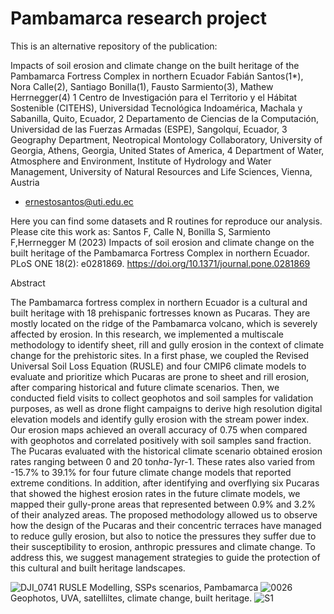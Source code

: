 # Pambamarca research project

This is an alternative repository of the publication:

Impacts of soil erosion and climate change on the built heritage of the Pambamarca Fortress Complex in northern Ecuador
Fabián Santos(1*), Nora Calle(2), Santiago Bonilla(1), Fausto Sarmiento(3), Mathew Herrnegger(4)
1 Centro de Investigación para el Territorio y el Hábitat Sostenible (CITEHS), Universidad Tecnológica
Indoamérica, Machala y Sabanilla, Quito, Ecuador, 2 Departamento de Ciencias de la Computación,
Universidad de las Fuerzas Armadas (ESPE), Sangolquí, Ecuador, 3 Geography Department, Neotropical
Montology Collaboratory, University of Georgia, Athens, Georgia, United States of America, 4 Department of
Water, Atmosphere and Environment, Institute of Hydrology and Water Management, University of Natural
Resources and Life Sciences, Vienna, Austria
* ernestosantos@uti.edu.ec

Here you can find some datasets and R routines for reproduce our analysis. Please cite this work as:
Santos F, Calle N, Bonilla S, Sarmiento F,Herrnegger M (2023) Impacts of soil erosion and climate change on the built heritage of the
Pambamarca Fortress Complex in northern Ecuador. PLoS ONE 18(2): e0281869. https://doi.org/10.1371/journal.pone.0281869


Abstract

The Pambamarca fortress complex in northern Ecuador is a cultural and built heritage with 18 prehispanic fortresses known as Pucaras. They are mostly located on the ridge of the Pambamarca volcano, which is severely affected by erosion. In this research, we implemented a multiscale methodology to identify sheet, rill and gully erosion in the context of climate change for the prehistoric sites. In a first phase, we coupled the Revised Universal Soil Loss Equation (RUSLE) and four CMIP6 climate models to evaluate and prioritize which Pucaras are prone to sheet and rill erosion, after comparing historical and future climate scenarios. Then, we conducted field visits to collect geophotos and soil samples for validation purposes, as well as drone flight campaigns to derive high resolution digital elevation models and identify gully erosion with the stream power index. Our erosion maps achieved an overall accuracy of 0.75 when compared with geophotos and correlated positively with soil samples sand fraction. The Pucaras evaluated with the historical climate scenario obtained erosion rates ranging between 0 and 20 ton*ha-1*yr-1. These rates also varied from -15.7% to 39.1% for four future climate change models that reported extreme conditions. In addition, after identifying and overflying six Pucaras that showed the highest erosion rates in the future climate models, we mapped their gully-prone areas that represented between 0.9%
and 3.2% of their analyzed areas. The proposed methodology allowed us to observe how the design of the Pucaras and their concentric terraces have managed to reduce gully erosion, but also to notice the pressures they suffer due to their susceptibility to erosion, anthropic pressures and climate change. To address this, we suggest management strategies to guide the protection of this cultural and built heritage landscapes.




![DJI_0741](https://user-images.githubusercontent.com/31245421/207487371-4f253e37-b095-4ea4-a80e-fabacfbc892f.JPG)
RUSLE Modelling, SSPs scenarios, Pambamarca
![0026](https://user-images.githubusercontent.com/31245421/207487038-8dd5ab40-d264-475b-99be-84b5ed618928.JPG)
Geophotos, UVA, satelliltes, climate change, built heritage.
![S1](https://user-images.githubusercontent.com/31245421/207488022-20d51d68-cd27-4376-9780-adc4321f1ecd.jpg)
